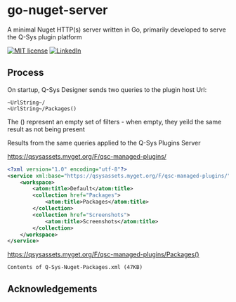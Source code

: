 # go-nuget-server

A minimal Nuget HTTP(s) server written in Go, primarily developed to serve the Q-Sys plugin platform

[![MIT license](https://img.shields.io/badge/License-GPLv3-blue.svg)](https://www.gnu.org/licenses/gpl-3.0.en.html)
[![LinkedIn](https://img.shields.io/badge/Contact-LinkedIn-blue)](https://www.linkedin.com/company/soloworkslondon/)

## Process

On startup, Q-Sys Designer sends two queries to the plugin host Url:

```
~UrlString~/
~UrlString~/Packages()
```

The () represent an empty set of filters - when empty, they yeild the same result as not being present

Results from the same queries applied to the Q-Sys Plugins Server

<https://qsysassets.myget.org/F/qsc-managed-plugins/>

```xml
<?xml version="1.0" encoding="utf-8"?>
<service xml:base="https://qsysassets.myget.org/F/qsc-managed-plugins/" xmlns="http://www.w3.org/2007/app" xmlns:atom="http://www.w3.org/2005/Atom">
    <workspace>
        <atom:title>Default</atom:title>
        <collection href="Packages">
            <atom:title>Packages</atom:title>
        </collection>
        <collection href="Screenshots">
            <atom:title>Screenshots</atom:title>
        </collection>
    </workspace>
</service>
```

<https://qsysassets.myget.org/F/qsc-managed-plugins/Packages()>

```
Contents of Q-Sys-Nuget-Packages.xml (47KB)
```

## Acknowledgements
